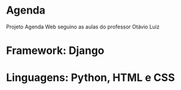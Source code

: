 # Agenda
Projeto Agenda Web seguino as aulas do professor Otávio Luiz
# Framework: Django 
# Linguagens: Python, HTML e CSS
